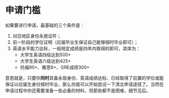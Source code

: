 # 申请门槛

如果要进行申请，最基础的三个条件是：

1. 对应地区身份永居证件；
2. 前一阶段的学位证明（应届毕业生保证自己能够按时毕业即可）；
3. 英语水平能力达标，一般规定成绩是四年内取得的即可，具体为：
   - 大学生英语四级达到500+
   - 大学生英语六级达到425+
   - 托福90+、雅思6+、GRE成绩300+

意思就是，只要你**同时**具备永居身份、英语成绩达标、已经取得了前置的学位或能保证以应届生身份按时毕业，那么你就可以开始尝试一下清北申请途径了。当然在申请过程中你还需要准备一些必备的材料，但那些都不是困难，细节见后。
